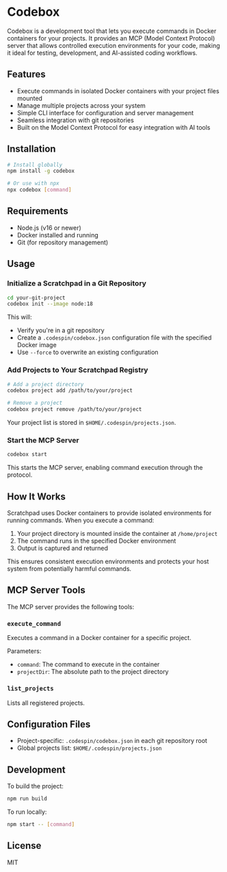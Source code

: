 # Codebox

Codebox is a development tool that lets you execute commands in Docker containers for your projects. It provides an MCP (Model Context Protocol) server that allows controlled execution environments for your code, making it ideal for testing, development, and AI-assisted coding workflows.

## Features

- Execute commands in isolated Docker containers with your project files mounted
- Manage multiple projects across your system
- Simple CLI interface for configuration and server management
- Seamless integration with git repositories
- Built on the Model Context Protocol for easy integration with AI tools

## Installation

```bash
# Install globally
npm install -g codebox

# Or use with npx
npx codebox [command]
```

## Requirements

- Node.js (v16 or newer)
- Docker installed and running
- Git (for repository management)

## Usage

### Initialize a Scratchpad in a Git Repository

```bash
cd your-git-project
codebox init --image node:18
```

This will:
- Verify you're in a git repository
- Create a `.codespin/codebox.json` configuration file with the specified Docker image
- Use `--force` to overwrite an existing configuration

### Add Projects to Your Scratchpad Registry

```bash
# Add a project directory
codebox project add /path/to/your/project

# Remove a project
codebox project remove /path/to/your/project
```

Your project list is stored in `$HOME/.codespin/projects.json`.

### Start the MCP Server

```bash
codebox start
```

This starts the MCP server, enabling command execution through the protocol.

## How It Works

Scratchpad uses Docker containers to provide isolated environments for running commands. When you execute a command:

1. Your project directory is mounted inside the container at `/home/project`
2. The command runs in the specified Docker environment
3. Output is captured and returned

This ensures consistent execution environments and protects your host system from potentially harmful commands.

## MCP Server Tools

The MCP server provides the following tools:

### `execute_command`

Executes a command in a Docker container for a specific project.

Parameters:
- `command`: The command to execute in the container
- `projectDir`: The absolute path to the project directory

### `list_projects`

Lists all registered projects.

## Configuration Files

- Project-specific: `.codespin/codebox.json` in each git repository root
- Global projects list: `$HOME/.codespin/projects.json`

## Development

To build the project:

```bash
npm run build
```

To run locally:

```bash
npm start -- [command]
```

## License

MIT